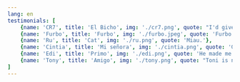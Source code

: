 ```yaml
---
lang: en
testimonials: [
    {name: 'CR7', title: 'El Bicho', img: './cr7.png', quote: "I'd give the team a 9. I'd give a 10; to Toni Peraira an 11."},
    {name: 'Furbo', title: 'Furbo', img: './furbo.jpeg', quote: 'Furbo.'},
    {name: 'Ru', title: 'Cat', img: './ru.png', quote: 'Miau.'},
    {name: 'Cintia', title: 'Mi señora', img: './cintia.png', quote: 'Gold boy. Pay him well.'},
    {name: 'Edi', title: 'Primo', img: './edi.png', quote: 'He made me pay 2 euros to park the bastard.'},
    {name: 'Tony', title: 'Amigo', img: './tony.png', quote: "Toni is not a communist. He may be a liar, a pig, an idiot, a communist... but he is NOT a porn star!"}
]
---
```

